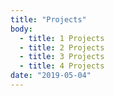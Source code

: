 ```yaml
---
title: "Projects"
body:
  - title: 1 Projects
  - title: 2 Projects
  - title: 3 Projects
  - title: 4 Projects
date: "2019-05-04"
---
```

